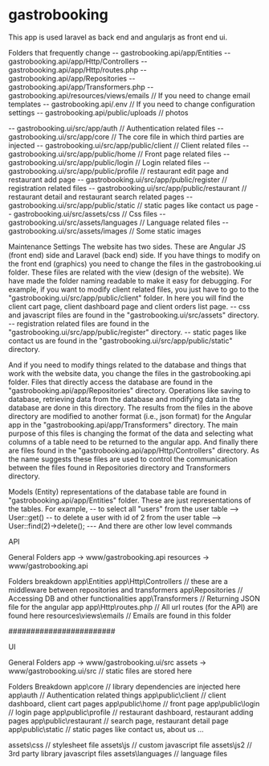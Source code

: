 # gastrobooking
This app is used laravel as back end and angularjs as front end ui.

Folders that frequently change 
-- gastrobooking.api/app/Entities
-- gastrobooking.api/app/Http/Controllers
-- gastrobooking.api/app/Http/routes.php
-- gastrobooking.api/app/Repositories
-- gastrobooking.api/app/Transformers.php
-- gastrobooking.api/resources/views/emails // If you need to change email templates
-- gastrobooking.api/.env // If you need to change configuration settings
-- gastrobooking.api/public/uploads // photos

-- gastrobooking.ui/src/app/auth  // Authentication related files
-- gastrobooking.ui/src/app/core  // The core file in which third parties are injected
-- gastrobooking.ui/src/app/public/client // Client related files
-- gastrobooking.ui/src/app/public/home // Front page related files
-- gastrobooking.ui/src/app/public/login // Login related files
-- gastrobooking.ui/src/app/public/profile // restaurant edit page and restaurant add page 
-- gastrobooking.ui/src/app/public/register // registration related files
-- gastrobooking.ui/src/app/public/restaurant // restaurant detail and restaurant search related pages
-- gastrobooking.ui/src/app/public/static // static pages like contact us page
-- gastrobooking.ui/src/assets/css // Css files
-- gastrobooking.ui/src/assets/languages // Language related files
-- gastrobooking.ui/src/assets/images // Some static images

Maintenance Settings
The website has two sides. These are Angular JS (front end) side and Laravel (back end) side. 
If you have things to modify on the front end (graphics) you need to change the files in the gastrobooking.ui folder. These files are related with the view (design of the website). 
We have made the folder naming readable to make it easy for debugging. For example, if you want to modify client related files, you just have to go to the "gastrobooking.ui/src/app/public/client" folder. In here you will find the client cart page, client dashboard page and client orders list page.
-- css and javascript files are found in the "gastrobooking.ui/src/assets" directory.
-- registration related files are found in the "gastrobooking.ui/src/app/public/register" directory.
-- static pages like contact us are found in the "gastrobooking.ui/src/app/public/static" directory.

And if you need to modify things related to the database and things that work with the website data, you change the files in the gastrobooking.api folder.
Files that directly access the database are found in the "gastrobooking.api/app/Repositories" directory. Operations like saving to database, retrieving data from the database and modifying data in the database are done in this directory.
The results from the files in the above directory are modified to another format (i.e., json format) for the Angular app in the "gastrobooking.api/app/Transformers" directory. The main purpose of this files is changing the format of the data and selecting what columns of a table need to be returned to the angular app.
And finally there are files found in the "gastrobooking.api/app/Http/Controllers" directory. As the name suggests these files are used to control the communication between the files found in Repositories directory and Transformers directory. 

Models (Entity) representations of the database table are found in "gastrobooking.api/app/Entities" folder. These are just representations of the tables. For example, 
-- to select all "users" from the user table --> User::get()
-- to delete a user with id of 2 from the user table --> User::find(2)->delete();
--- And there are other low level commands


API

General Folders
app -> www/gastrobooking.api
resources -> www/gastrobooking.api

Folders breakdown
app\Entities
app\Http\Controllers // these are a middleware between repositories and transformers
app\Repositories  // Accessing DB and other functionalities
app\Transformers // Returning JSON file for the angular app
app\Http\routes.php // All url routes (for the API) are found here
resources\views\emails // Emails are found in this folder

########################

UI

General Folders
app -> www/gastrobooking.ui/src
assets -> www/gastrobooking.ui/src // static files are stored here

Folders Breakdown
app\core // library dependencies are injected here
app\auth // Authentication related things
app\public\client // client dashboard, client cart pages 
app\public\home // front page
app\public\login // login page
app\public\profile // restaurant dashboard, restaurant adding pages
app\public\restaurant // search page, restaurant detail page
app\public\static // static pages like contact us, about us ...

assets\css // stylesheet file
assets\js // custom javascript file
assets\js2 // 3rd party library javascript files
assets\languages // language files
